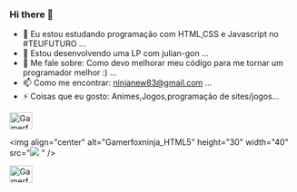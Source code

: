 ### Hi there 👋

- 🔭 Eu estou estudando programação com HTML,CSS e Javascript no #TEUFUTURO ...
- 👯 Estou desenvolvendo uma LP com julian-gon ...
- 💬 Me fale sobre: Como devo melhorar meu código para me tornar um programador melhor :) ...
- 📫 Como me encontrar: ninjanew83@gmail.com ...
- ⚡ Coisas que eu gosto:  Animes,Jogos,programação de sites/jogos...

<div style="display:inline-block">
<img align="center" alt="Gamerfoxninja_HTML5" height="30" width="40" src="https://cdn.jsdelivr.net/gh/devicons/devicon/icons/html5/html5-original.svg" />

<img align="center" alt="Gamerfoxninja_HTML5" height="30" width="40" src="<img src="https://cdn.jsdelivr.net/gh/devicons/devicon/icons/css3/css3-original.svg" />
" />

<img align="center" alt="Gamerfoxninja_HTML5" height="30" width="40" src="https://cdn.jsdelivr.net/gh/devicons/devicon/icons/html5/html5-original.svg" />


</div>



